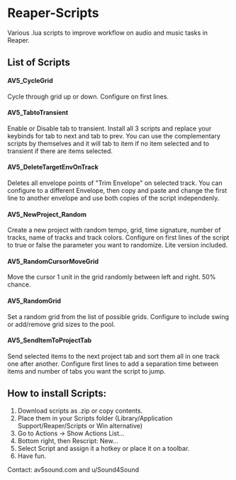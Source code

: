 # Reaper-Scripts
Various .lua scripts to improve workflow on audio and music tasks in Reaper.

## List of Scripts

#### AV5_CycleGrid
Cycle through grid up or down. Configure on first lines.

#### AV5_TabtoTransient
Enable or Disable tab to transient. Install all 3 scripts and replace your keybinds for tab to next and tab to prev. You can use the complementary scripts by themselves and it will tab to item if no item selected and to transient if there are items selected.

#### AV5_DeleteTargetEnvOnTrack
Deletes all envelope points of "Trim Envelope" on selected track. You can configure to a different Envelope, then copy and paste and change the first line to another envelope and use both copies of the script independenly.

#### AV5_NewProject_Random
Create a new project with random tempo, grid, time signature, number of tracks, name of tracks and track colors. Configure on first lines of the script to true or false the parameter you want to randomize. Lite version included.

#### AV5_RandomCursorMoveGrid
Move the cursor 1 unit in the grid randomly between left and right. 50% chance.

#### AV5_RandomGrid
Set a random grid from the list of possible grids. Configure to include swing or add/remove grid sizes to the pool.

#### AV5_SendItemToProjectTab
Send selected items to the next project tab and sort them all in one track one after another. Configure first lines to add a separation time between items and number of tabs you want the script to jump.

## How to install Scripts:

1. Download scripts as .zip or copy contents.
2. Place them in your Scripts folder (Library/Application Support/Reaper/Scripts or Win alternative)
3. Go to Actions -> Show Actions List...
4. Bottom right, then Rescript: New...
5. Select Script and assign it a hotkey or place it on a toolbar.
6. Have fun.

Contact: av5sound.com and u/Sound4Sound


